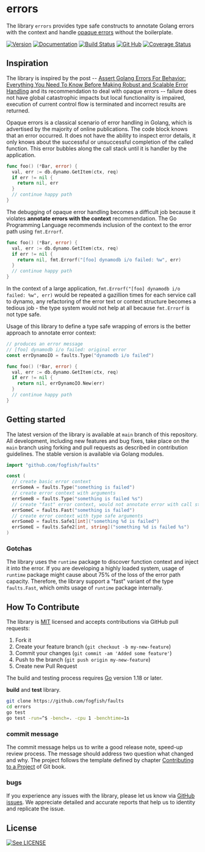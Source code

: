 # errors

The library `errors` provides type safe constructs to annotate Golang errors with the context and handle [opaque errors](https://tech.fog.fish/2022/07/05/assert-golang-errors-for-behavior.html#opaque-errors) without the boilerplate.

[![Version](https://img.shields.io/github/v/tag/fogfish/faults?label=version)](https://github.com/fogfish/faults/releases)
[![Documentation](https://pkg.go.dev/badge/github.com/fogfish/faults)](https://pkg.go.dev/github.com/fogfish/faults)
[![Build Status](https://github.com/fogfish/faults/workflows/test/badge.svg)](https://github.com/fogfish/faults/actions/)
[![Git Hub](https://img.shields.io/github/last-commit/fogfish/faults.svg)](https://github.com/fogfish/faults)
[![Coverage Status](https://coveralls.io/repos/github/fogfish/faults/badge.svg?branch=main)](https://coveralls.io/github/fogfish/faults?branch=main)

## Inspiration

The library is inspired by the post -- [Assert Golang Errors For Behavior: Everything You Need To Know Before Making Robust and Scalable Error Handling](https://tech.fog.fish/2022/07/05/assert-golang-errors-for-behavior.html) and its recommendation to deal with opaque errors -- failure does not have global catastrophic impacts but local functionality is impaired, execution of current control flow is terminated and incorrect results are returned.

Opaque errors is a classical scenario of error handling in Golang, which is advertised by the majority of online publications. The code block knows that an error occurred. It does not have the ability to inspect error details, it only knows about the successful or unsuccessful completion of the called function. This error bubbles along the call stack until it is handler by the application.

```go
func foo() (*Bar, error) {
  val, err := db.dynamo.GetItem(ctx, req)
  if err != nil {
    return nil, err
  }
  // continue happy path
}
```

The debugging of opaque error handling becomes a difficult job because it violates **annotate errors with the context** recommendation. The Go Programming Language recommends inclusion of the context to the error path using `fmt.Errorf`.

```go
func foo() (*Bar, error) {
  val, err := db.dynamo.GetItem(ctx, req)
  if err != nil {
    return nil, fmt.Errorf("[foo] dynamodb i/o failed: %w", err)
  }
  // continue happy path
}
```

In the context of a large application, `fmt.Errorf("[foo] dynamodb i/o failed: %w", err)` would be repeated a gazillion times for each service call to dynamo, any refactoring of the error text or context structure becomes a tedious job - the type system would not help at all because `fmt.Errorf` is not type safe.

Usage of this library to define a type safe wrapping of errors is the better approach to annotate error context:

```go
// produces an error message
// [foo] dynamodb i/o failed: original error
const errDynamoIO = faults.Type("dynamodb i/o failed")

func foo() (*Bar, error) {
  val, err := db.dynamo.GetItem(ctx, req)
  if err != nil {
    return nil, errDynamoIO.New(err)
  }
  // continue happy path
}
```

## Getting started

The latest version of the library is available at `main` branch of this repository. All development, including new features and bug fixes, take place on the `main` branch using forking and pull requests as described in contribution guidelines. The stable version is available via Golang modules.

```go
import "github.com/fogfish/faults"

const (
  // create basic error context
  errSomeA = faults.Type("something is failed")
  // create error context with arguments
  errSomeB = faults.Type("something is failed %s")
  // create "fast" error context, would not annotate error with call stack
  errSomeC = faults.Fast("something is failed")
  // create error context with type safe arguments
  errSomeD = faults.Safe1[int]("something %d is failed")
  errSomeE = faults.Safe2[int, string]("something %d is failed %s")
)
```

### Gotchas 

The library uses the `runtime` package to discover function context and inject it into the error. If you are developing a highly loaded system, usage of `runtime` package might cause about 75% of the loss of the error path capacity. Therefore, the library support a "fast" variant of the type `faults.Fast`, which omits usage of `runtime` package internally.

## How To Contribute

The library is [MIT](LICENSE) licensed and accepts contributions via GitHub pull requests:

1. Fork it
2. Create your feature branch (`git checkout -b my-new-feature`)
3. Commit your changes (`git commit -am 'Added some feature'`)
4. Push to the branch (`git push origin my-new-feature`)
5. Create new Pull Request

The build and testing process requires [Go](https://golang.org) version 1.18 or later.

**build** and **test** library.

```bash
git clone https://github.com/fogfish/faults
cd errors
go test
go test -run=^$ -bench=. -cpu 1 -benchtime=1s
```

### commit message

The commit message helps us to write a good release note, speed-up review process. The message should address two question what changed and why. The project follows the template defined by chapter [Contributing to a Project](http://git-scm.com/book/ch5-2.html) of Git book.

### bugs

If you experience any issues with the library, please let us know via [GitHub issues](https://github.com/fogfish/errors/issue). We appreciate detailed and accurate reports that help us to identity and replicate the issue. 


## License

[![See LICENSE](https://img.shields.io/github/license/fogfish/faults.svg?style=for-the-badge)](LICENSE)